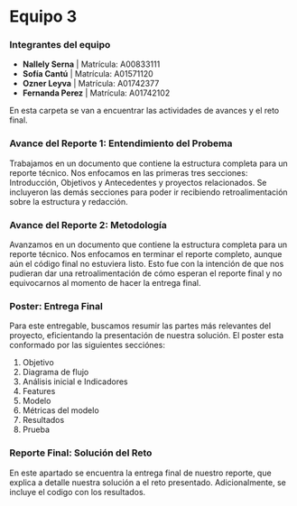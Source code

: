 # **Equipo 3**

### **Integrantes del equipo**
- **Nallely Serna** | Matrícula: A00833111
- **Sofía Cantú** | Matrícula: A01571120
- **Ozner Leyva** | Matrícula: A01742377
- **Fernanda Perez** | Matrícula: A01742102

En esta carpeta se van a encuentrar las actividades de avances y el reto final.

### **Avance del Reporte 1: Entendimiento del Probema**

Trabajamos en un documento que contiene la estructura completa para un reporte técnico. Nos enfocamos en las primeras tres secciones: Introducción, Objetivos y Antecedentes y proyectos relacionados. Se incluyeron las demás secciones para poder ir recibiendo retroalimentación sobre la estructura y redacción.

### **Avance del Reporte 2: Metodología**

Avanzamos en un documento que contiene la estructura completa para un reporte técnico. Nos enfocamos en terminar el reporte completo, aunque aún el código final no estuviera listo. Esto fue con la intención de que nos pudieran dar una retroalimentación de cómo esperan el reporte final y no equivocarnos al momento de hacer la entrega final.

### **Poster: Entrega Final**

Para este entregable, buscamos resumir las partes más relevantes del proyecto, eficientando la presentación de nuestra solución. El poster esta conformado por las siguientes secciónes:
1. Objetivo
2. Diagrama de flujo
3. Análisis inicial e Indicadores
5. Features
6. Modelo
7. Métricas del modelo
8. Resultados
9. Prueba

### **Reporte Final: Solución del Reto**
En este apartado se encuentra la entrega final de nuestro reporte, que explica a detalle nuestra solución a el reto presentado. Adicionalmente, se incluye el codigo con los resultados.
